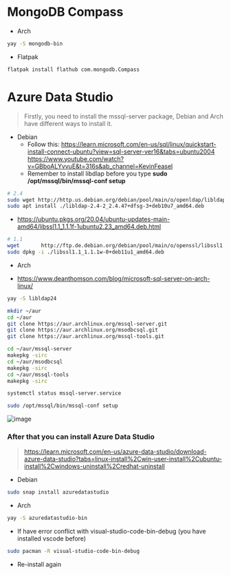 # MongoDB Compass

- Arch

```bash
yay -S mongodb-bin
```

- Flatpak

```bash
flatpak install flathub com.mongodb.Compass
```

# Azure Data Studio

> Firstly, you need to install the mssql-server package, Debian and Arch have different ways to install it.

- Debian
  - Follow this: https://learn.microsoft.com/en-us/sql/linux/quickstart-install-connect-ubuntu?view=sql-server-ver16&tabs=ubuntu2004
    https://www.youtube.com/watch?v=GBboALYvvuE&t=316s&ab_channel=KevinFeasel
  - Remember to install libdlap before you type **sudo /opt/mssql/bin/mssql-conf setup**

```bash
# 2.4
sudo wget http://http.us.debian.org/debian/pool/main/o/openldap/libldap-2.4-2_2.4.47+dfsg-3+deb10u7_amd64.deb
sudo apt install ./libldap-2.4-2_2.4.47+dfsg-3+deb10u7_amd64.deb
```

- https://ubuntu.pkgs.org/20.04/ubuntu-updates-main-amd64/libssl1.1_1.1.1f-1ubuntu2.23_amd64.deb.html

```bash
# 1.1
wget       http://ftp.de.debian.org/debian/pool/main/o/openssl/libssl1.1_1.1.1w-0+deb11u1_amd64.deb
sudo dpkg -i ./libssl1.1_1.1.1w-0+deb11u1_amd64.deb
```

- Arch

- https://www.deanthomson.com/blog/microsoft-sql-server-on-arch-linux/

```bash
yay -S libldap24
```

```bash
mkdir ~/aur
cd ~/aur
git clone https://aur.archlinux.org/mssql-server.git
git clone https://aur.archlinux.org/msodbcsql.git
git clone https://aur.archlinux.org/mssql-tools.git
```

```zsh
cd ~/aur/mssql-server
makepkg -sirc
cd ~/aur/msodbcsql
makepkg -sirc
cd ~/aur/mssql-tools
makepkg -sirc
```

```zsh
systemctl status mssql-server.service
```

```zsh
sudo /opt/mssql/bin/mssql-conf setup
```

![image](https://github.com/lcaohoanq/Linux-Issues/assets/136492579/3c019844-8f2d-4dff-ae4f-a880e6e86aff)

### After that you can install Azure Data Studio

> https://learn.microsoft.com/en-us/azure-data-studio/download-azure-data-studio?tabs=linux-install%2Cwin-user-install%2Cubuntu-install%2Cwindows-uninstall%2Credhat-uninstall

- Debian

```bash
sudo snap install azuredatastudio
```

- Arch

```zsh
yay -S azuredatastudio-bin
```
- If have error conflict with visual-studio-code-bin-debug (you have installed vscode before)
```zsh
sudo pacman -R visual-studio-code-bin-debug
```
- Re-install again
